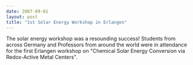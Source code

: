 ```yaml
---
date: 2007-09-01
layout: post
title: "1st Solar Energy Workshop in Erlangen"
---
```


The solar energy workshop was a resounding success! 
Students from across Germany and Professors from around the world were in attendance for the first Erlangen workshop on "Chemical Solar Energy Conversion via Redox-Active Metal Centers". 

